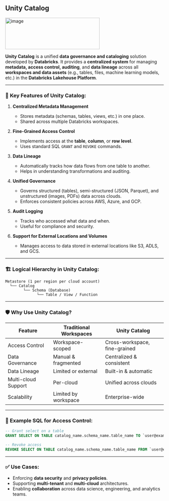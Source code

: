 ## Unity Catalog

<img width="300" height="100" alt="image" src="https://github.com/user-attachments/assets/a350b290-4266-4b0d-ae63-dea1a97745e8" />

**Unity Catalog** is a unified **data governance and cataloging** solution developed by **Databricks**. It provides a **centralized system** for managing **metadata, access control, auditing**, and **data lineage** across all **workspaces and data assets** (e.g., tables, files, machine learning models, etc.) in the **Databricks Lakehouse Platform**.

---

### 🔑 **Key Features of Unity Catalog:**

1. **Centralized Metadata Management**

   * Stores metadata (schemas, tables, views, etc.) in one place.
   * Shared across multiple Databricks workspaces.

2. **Fine-Grained Access Control**

   * Implements access at the **table**, **column**, or **row level**.
   * Uses standard SQL `GRANT` and `REVOKE` commands.

3. **Data Lineage**

   * Automatically tracks how data flows from one table to another.
   * Helps in understanding transformations and auditing.

4. **Unified Governance**

   * Governs structured (tables), semi-structured (JSON, Parquet), and unstructured (images, PDFs) data across clouds.
   * Enforces consistent policies across AWS, Azure, and GCP.

5. **Audit Logging**

   * Tracks who accessed what data and when.
   * Useful for compliance and security.

6. **Support for External Locations and Volumes**

   * Manages access to data stored in external locations like S3, ADLS, and GCS.

---

### 🏗️ **Logical Hierarchy in Unity Catalog:**

```
Metastore (1 per region per cloud account)
  └── Catalog
        └── Schema (Database)
              └── Table / View / Function
```

---

### 🛡️ **Why Use Unity Catalog?**

| Feature             | Traditional Workspaces | Unity Catalog                 |
| ------------------- | ---------------------- | ----------------------------- |
| Access Control      | Workspace-scoped       | Cross-workspace, fine-grained |
| Data Governance     | Manual & fragmented    | Centralized & consistent      |
| Data Lineage        | Limited or external    | Built-in & automatic          |
| Multi-cloud Support | Per-cloud              | Unified across clouds         |
| Scalability         | Limited by workspace   | Enterprise-wide               |

---

### 🧠 Example SQL for Access Control:

```sql
-- Grant select on a table
GRANT SELECT ON TABLE catalog_name.schema_name.table_name TO `user@example.com`;

-- Revoke access
REVOKE SELECT ON TABLE catalog_name.schema_name.table_name FROM `user@example.com`;
```

---

### ✅ Use Cases:

* Enforcing **data security** and **privacy policies**.
* Supporting **multi-tenant** and **multi-cloud** architectures.
* Enabling **collaboration** across data science, engineering, and analytics teams.
